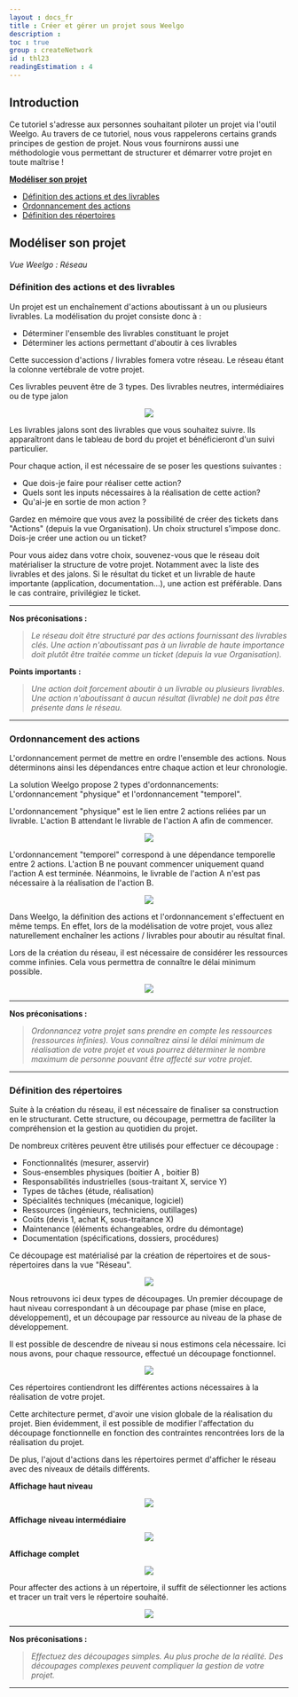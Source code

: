 ```yaml
---
layout : docs_fr
title : Créer et gérer un projet sous Weelgo
description : 
toc : true
group : createNetwork
id : thl23
readingEstimation : 4
---
```



## Introduction

Ce tutoriel s'adresse aux personnes souhaitant piloter un projet via l'outil Weelgo. Au travers de ce tutoriel, nous vous rappelerons certains grands principes de gestion de projet. Nous vous fournirons aussi une méthodologie vous permettant de structurer et démarrer votre projet en toute maîtrise ! 

__[Modéliser son projet](#modeliserProjet)__
+ [Définition des actions et des livrables](#definitionActionsLivrables)
+ [Ordonnancement des actions](#ordreActions)
+ [Définition des répertoires](#repertoire)




<a id="definitionActionsLivrables"></a> 
## Modéliser son projet 


*Vue Weelgo : Réseau*

### Définition des actions et des livrables

Un projet est un enchaînement d'actions aboutissant à un ou plusieurs livrables. La modélisation du projet consiste donc à : 
* Déterminer l'ensemble des livrables constituant le projet
* Déterminer les actions permettant d'aboutir à ces livrables

Cette succession d'actions / livrables fomera votre réseau. Le réseau étant la colonne vertébrale de votre projet.


Ces livrables peuvent être de 3 types. Des livrables neutres, intermédiaires ou de type jalon 

<p align="center">
<img src="/fr/img/typeLivrable.png">
</p>

Les livrables jalons sont des livrables que vous souhaitez suivre. Ils apparaîtront dans le tableau de bord du projet et bénéficieront d'un suivi particulier. 


Pour chaque action, il est nécessaire de se poser les questions suivantes :
* Que dois-je faire pour réaliser cette action? 
* Quels sont les inputs nécessaires à la réalisation de cette action? 
* Qu'ai-je en sortie de mon action ? 


Gardez en mémoire que vous avez la possibilité de créer des tickets dans "Actions" (depuis la vue Organisation). Un choix structurel s'impose donc. Dois-je créer une action ou un ticket? 

Pour vous aidez dans votre choix, souvenez-vous que le réseau doit matérialiser la structure de votre projet. Notamment avec la liste des livrables et des jalons. Si le résultat du ticket et un livrable de haute importante (application, documentation...), une action est préférable. Dans le cas contraire, privilégiez le ticket.


---

**Nos préconisations :**
<a id="ordreActions"></a> 
>*Le réseau doit être structuré par des actions fournissant des livrables clés. Une action n'aboutissant pas à un livrable de haute importance doit plutôt être traitée comme un ticket (depuis la vue Organisation).*

**Points importants :**

>*Une action doit forcement aboutir à un livrable ou plusieurs livrables. Une action n'aboutissant à aucun résultat (livrable) ne doit pas être présente dans le réseau.*

---

### Ordonnancement des actions


L'ordonnancement  permet de mettre en ordre l'ensemble des actions. Nous déterminons ainsi les dépendances entre chaque action et leur chronologie.

La solution Weelgo propose 2 types d'ordonnancements: L'ordonnancement "physique" et l'ordonnancement "temporel". 

L'ordonnancement "physique" est le lien entre 2 actions reliées par un livrable. L'action B attendant le livrable de l'action A afin de commencer.

<p align="center">
<img src="/fr/img/actionLienPhysique.png">
</p>

L'ordonnancement "temporel" correspond à une dépendance temporelle entre 2 actions. L'action B ne pouvant commencer uniquement quand l'action A est terminée. Néanmoins, le livrable de l'action A n'est pas nécessaire à la réalisation de l'action B.

<p align="center">
<img src="/fr/img/actionLienTemporel.png">
</p>

Dans Weelgo, la définition des actions et l'ordonnancement s'effectuent en même temps. En effet, lors de la modélisation de votre projet, vous allez naturellement enchaîner les actions / livrables pour aboutir au résultat final.  

Lors de la création du réseau, il est nécessaire de considérer les ressources comme infinies. Cela vous permettra de connaître le délai minimum possible.

<p align="center">
<img src="/fr/img/reseau.png">
</p>

---

**Nos préconisations :**
<a id="repertoire"></a> 
>*Ordonnancez votre projet sans prendre en compte les ressources (ressources infinies). Vous connaîtrez ainsi le délai minimum de réalisation de votre projet et vous pourrez déterminer le nombre maximum de personne pouvant être affecté sur votre projet.*

---

### Définition des répertoires 

Suite à la création du réseau, il est nécessaire de finaliser sa construction en le structurant. Cette structure, ou découpage, permettra de faciliter la compréhension et la gestion au quotidien du projet.

De nombreux critères peuvent être utilisés pour effectuer ce découpage : 

* Fonctionnalités (mesurer, asservir)
* Sous-ensembles physiques (boitier A , boitier B) 
* Responsabilités industrielles (sous-traitant X, service Y) 
* Types de tâches (étude, réalisation) 
* Spécialités techniques (mécanique, logiciel) 
* Ressources (ingénieurs, techniciens, outillages) 
* Coûts (devis 1, achat K, sous-traitance X) 
* Maintenance (éléments échangeables, ordre du démontage) 
* Documentation (spécifications, dossiers, procédures)

Ce découpage est matérialisé par la création de répertoires et de sous-répertoires dans la vue "Réseau".

<p align="center">
<img src="/fr/img/repertoire.png">
</p>

Nous retrouvons ici deux types de découpages. Un premier découpage de haut niveau correspondant à un découpage par phase (mise en place, développement), et un découpage par ressource au niveau de la phase de développement. 

Il est possible de descendre de niveau si nous estimons cela nécessaire.  Ici nous avons, pour chaque ressource, effectué un découpage fonctionnel. 

<p align="center">
<img src="/fr/img/repertoire2.png">
</p>


Ces répertoires contiendront les différentes actions nécessaires à la réalisation de votre projet. 

Cette architecture permet, d'avoir une vision globale de la réalisation du projet. Bien évidemment, il est possible de modifier l'affectation du découpage fonctionnelle en fonction des contraintes rencontrées lors de la réalisation du projet. 

De plus, l'ajout d'actions dans les répertoires permet d'afficher le réseau avec des niveaux de détails différents. 

__Affichage haut niveau__

<p align="center">
<img src="/fr/img/reseauHautNiveau.png">
</p>

__Affichage niveau intermédiaire__

<p align="center">
<img src="/fr/img/reseauNiveauIntermediaire.png">
</p>

__Affichage complet__ 

<p align="center">
<img src="/fr/img/reseauComplet.png">
</p>

Pour affecter des actions à un répertoire, il suffit de sélectionner les actions et tracer un trait vers le répertoire souhaité. 

<p align="center">
<img src="/fr/img/deplacementTicketRepertoire.png">
</p>

---
<a id="organisationProjet"></a> 
**Nos préconisations :**

>*Effectuez des découpages simples. Au plus proche de la réalité. Des découpages complexes peuvent compliquer la gestion de votre projet.*

---
